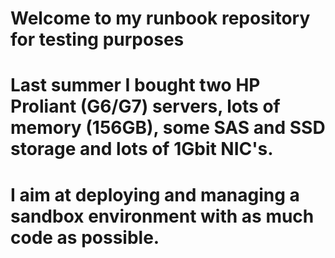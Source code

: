 # Welcome to my runbook repository for testing purposes
# Last summer I bought two HP Proliant (G6/G7) servers, lots of memory (156GB), some SAS and SSD storage and lots of 1Gbit NIC's.
# I aim at deploying and managing a sandbox environment with as much code as possible.
